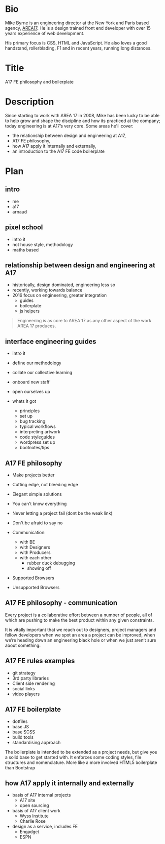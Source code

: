 # Bio

Mike Byrne is an engineering director at the New York and Paris based agency, [AREA17](http://www.area17.com). He is a design trained front end developer with over 15 years experience of web development.

His primary focus is CSS, HTML and JavaScript. He also loves a good handstand, rollerblading, F1 and in recent years, running long distances.

# Title

A17 FE philosophy and boilerplate

# Description

Since starting to work with AREA 17 in 2008, Mike has been lucky to be able to help grow and shape the discipline and how its practiced at the company; today engineering is at A17’s very core. Some areas he'll cover:

* the relationship between design and engineering at A17,
* A17 FE philosophy,
* how A17 apply it internally and externally,
* an introduction to the A17 FE code boilerplate



# Plan

## intro
* me
* a17
* arnaud

## pixel school
* intro it
 * not house style, methodology
 * maths based


## relationship between design and engineering at A17

* historically, design dominated, engineering less so
* recently, working towards balance
* 2016 focus on engineering, greater integration
  * guides
  * boilerplate
  * js helpers

> Engineering is as core to AREA 17 as any other aspect of the work AREA 17 produces.

## interface engineering guides
* intro it
 * define our methodology
 * collate our collective learning
 * onboard new staff
 * open ourselves up

* whats it got
  * principles
  * set up
  * bug tracking
  * typical workflows
  * interpreting artwork
  * code styleguides
  * wordpress set up
  * bootnotes/tips

## A17 FE philosophy

* Make projects better
* Cutting edge, not bleeding edge
* Elegant simple solutions
* You can't know everything
* Never letting a project fail (dont be the weak link)
* Don't be afraid to say no

* Communication
  * with BE
  * with Designers
  * with Producers
  * with each other
    * rubber duck debugging
    * showing off

* Supported Browsers
* Unsupported Browsers

## A17 FE philosophy - communication

Every project is a collaborative effort between a number of people, all of which are pushing to make the best product within any given constraints.

It is vitally important that we reach out to designers, project managers and fellow developers when we spot an area a project can be improved, when we’re heading down an engineering black hole or when we just aren’t sure about something.

## A17 FE rules examples

* git strategy
* 3rd party libraries
* Client side rendering
* social links
* video players

## A17 FE boilerplate

* dotfiles
* base JS
* base SCSS
* build tools
* standardising approach

The boilerplate is intended to be extended as a project needs, but give you a solid base to get started with. It enforces some coding styles, file structures and nomenclature.
More like a more involved HTML5 boilerplate than Bootstrap



## how A17 apply it internally and externally

* basis of A17 internal projects
  * A17 site
  * open sourcing
* basis of A17 client work
  * Wyss Institute
  * Charlie Rose
* design as a service, includes FE
  * Engadget
  * ESPN

